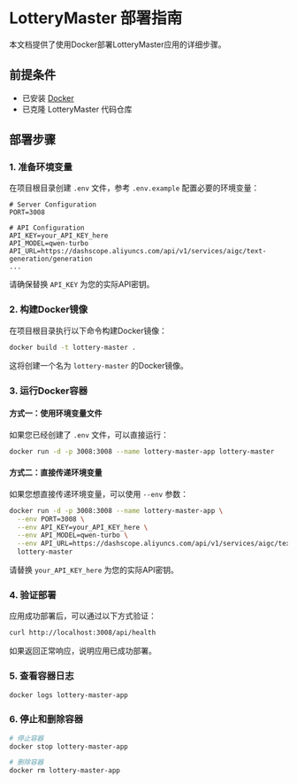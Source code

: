 # LotteryMaster 部署指南

本文档提供了使用Docker部署LotteryMaster应用的详细步骤。

## 前提条件

- 已安装 [Docker](https://www.docker.com/get-started)
- 已克隆 LotteryMaster 代码仓库

## 部署步骤

### 1. 准备环境变量

在项目根目录创建 `.env` 文件，参考 `.env.example` 配置必要的环境变量：

```env
# Server Configuration
PORT=3008

# API Configuration
API_KEY=your_API_KEY_here
API_MODEL=qwen-turbo
API_URL=https://dashscope.aliyuncs.com/api/v1/services/aigc/text-generation/generation
...
```

请确保替换 `API_KEY` 为您的实际API密钥。

### 2. 构建Docker镜像

在项目根目录执行以下命令构建Docker镜像：

```bash
docker build -t lottery-master .
```

这将创建一个名为 `lottery-master` 的Docker镜像。

### 3. 运行Docker容器

#### 方式一：使用环境变量文件

如果您已经创建了 `.env` 文件，可以直接运行：

```bash
docker run -d -p 3008:3008 --name lottery-master-app lottery-master
```

#### 方式二：直接传递环境变量

如果您想直接传递环境变量，可以使用 `--env` 参数：

```bash
docker run -d -p 3008:3008 --name lottery-master-app \
  --env PORT=3008 \
  --env API_KEY=your_API_KEY_here \
  --env API_MODEL=qwen-turbo \
  --env API_URL=https://dashscope.aliyuncs.com/api/v1/services/aigc/text-generation/generation \
  lottery-master
```

请替换 `your_API_KEY_here` 为您的实际API密钥。

### 4. 验证部署

应用成功部署后，可以通过以下方式验证：

```bash
curl http://localhost:3008/api/health
```

如果返回正常响应，说明应用已成功部署。

### 5. 查看容器日志

```bash
docker logs lottery-master-app
```

### 6. 停止和删除容器

```bash
# 停止容器
docker stop lottery-master-app

# 删除容器
docker rm lottery-master-app
```